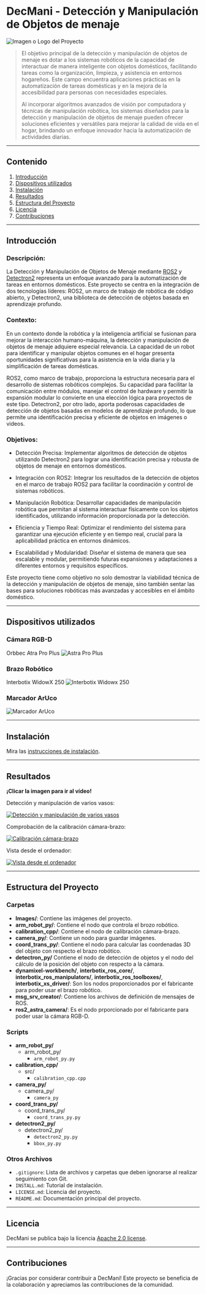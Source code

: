 # DecMani - Detección y Manipulación de Objetos de menaje

![Imagen o Logo del Proyecto](https://github.com/jtaboadab/decmani/blob/main/Images/Escena.jpg)

> El objetivo principal de la detección y manipulación de objetos de menaje es dotar a los sistemas robóticos de la capacidad de interactuar de manera inteligente con objetos domésticos, facilitando tareas como la organización, limpieza, y asistencia en entornos hogareños. Este campo encuentra aplicaciones prácticas en la automatización de tareas domésticas y en la mejora de la accesibilidad para personas con necesidades especiales.
>
> Al incorporar algoritmos avanzados de visión por computadora y técnicas de manipulación robótica, los sistemas diseñados para la detección y manipulación de objetos de menaje pueden ofrecer soluciones eficientes y versátiles para mejorar la calidad de vida en el hogar, brindando un enfoque innovador hacia la automatización de actividades diarias.

---

## Contenido

1. [Introducción](#introducción)
2. [Dispositivos utilizados](#dispositivos-utilizados)
3. [Instalación](#instalación)
4. [Resultados](#resultados)
5. [Estructura del Proyecto](#estructura-del-proyecto)
6. [Licencia](#licencia)
7. [Contribuciones](#contribuciones)
   
---

## Introducción

### Descripción:

La Detección y Manipulación de Objetos de Menaje mediante [ROS2](https://www.ros.org/) y [Detectron2](https://github.com/facebookresearch/detectron2/) representa un enfoque avanzado para la automatización de tareas en entornos domésticos. Este proyecto se centra en la integración de dos tecnologías líderes: ROS2, un marco de trabajo de robótica de código abierto, y Detectron2, una biblioteca de detección de objetos basada en aprendizaje profundo.

### Contexto:

En un contexto donde la robótica y la inteligencia artificial se fusionan para mejorar la interacción humano-máquina, la detección y manipulación de objetos de menaje adquiere especial relevancia. La capacidad de un robot para identificar y manipular objetos comunes en el hogar presenta oportunidades significativas para la asistencia en la vida diaria y la simplificación de tareas domésticas.

ROS2, como marco de trabajo, proporciona la estructura necesaria para el desarrollo de sistemas robóticos complejos. Su capacidad para facilitar la comunicación entre módulos, manejar el control de hardware y permitir la expansión modular lo convierte en una elección lógica para proyectos de este tipo. Detectron2, por otro lado, aporta poderosas capacidades de detección de objetos basadas en modelos de aprendizaje profundo, lo que permite una identificación precisa y eficiente de objetos en imágenes o videos.

### Objetivos:

   - Detección Precisa: Implementar algoritmos de detección de objetos utilizando Detectron2 para lograr una identificación precisa y robusta de objetos de menaje en entornos domésticos.

   - Integración con ROS2: Integrar los resultados de la detección de objetos en el marco de trabajo ROS2 para facilitar la coordinación y control de sistemas robóticos.

   - Manipulación Robótica: Desarrollar capacidades de manipulación robótica que permitan al sistema interactuar físicamente con los objetos identificados, utilizando información proporcionada por la detección.

   - Eficiencia y Tiempo Real: Optimizar el rendimiento del sistema para garantizar una ejecución eficiente y en tiempo real, crucial para la aplicabilidad práctica en entornos dinámicos.

   - Escalabilidad y Modularidad: Diseñar el sistema de manera que sea escalable y modular, permitiendo futuras expansiones y adaptaciones a diferentes entornos y requisitos específicos.

Este proyecto tiene como objetivo no solo demostrar la viabilidad técnica de la detección y manipulación de objetos de menaje, sino también sentar las bases para soluciones robóticas más avanzadas y accesibles en el ámbito doméstico.

---

## Dispositivos utilizados

### Cámara RGB-D
Orbbec Atra Pro Plus
![Astra Pro Plus](https://github.com/jtaboadab/decmani/blob/main/Images/Escena.jpg)

### Brazo Robótico
Interbotix WidowX 250
![Interbotix Widowx 250](https://github.com/jtaboadab/decmani/blob/main/Images/Escena.jpg)

### Marcador ArUco
![Marcador ArUco](https://github.com/jtaboadab/decmani/blob/main/Images/Escena.jpg)

---

## Instalación

Mira las [instrucciones de instalación](https://github.com/jtaboadab/decmani/blob/main/INSTALL.md).

---

## Resultados

**¡Clicar la imagen para ir al vídeo!**

Detección y manipulación de varios vasos:

[![Detección y manipulación de varios vasos](https://img.youtube.com/vi/qSP8cxH0kIA/0.jpg)](https://www.youtube.com/watch?v=qSP8cxH0kIA)

Comprobación de la calibración cámara-brazo:

[![Calibración cámara-brazo](https://img.youtube.com/vi/SP1khlVxjg4/0.jpg)](https://www.youtube.com/watch?v=SP1khlVxjg4)

Vista desde el ordenador:

[![Vista desde el ordenador](https://img.youtube.com/vi/OjQWqC-PPnk/0.jpg)](https://www.youtube.com/watch?v=OjQWqC-PPnk)

---

## Estructura del Proyecto

### Carpetas

- **Images/**: Contiene las imágenes del proyecto.
- **arm_robot_py/**: Contiene el nodo que controla el brozo robótico.
- **calibration_cpp/**: Contiene el nodo de calibración cámara-brazo.
- **camera_py/**: Contiene un nodo para guardar imágenes.
- **coord_trans_py/**: Contiene el nodo para calcular las coordenadas 3D del objeto con respecto el brazo robótico.
- **detectron_py/** Contiene el nodo de detección de objetos y el nodo del cálculo de la posición del objeto con respecto a la cámara.
- **dynamixel-workbench/**, **interbotix_ros_core/**, **interbotix_ros_manipulators/**, **interbotix_ros_toolboxes/**, **interbotix_xs_driver/**: Son los nodos proporcionados por el fabricante para poder usar el brazo robótico.
- **msg_srv_creator/**: Contiene los archivos de definición de mensajes de ROS.
- **ros2_astra_camera/**: Es el nodo prporcionado por el fabricante para poder usar la cámara RGB-D.


### Scripts

- **arm_robot_py/**
  - arm_robot_py/
    - `arm_robot_py.py`
- **calibration_cpp/**
  - src/
    - `calibration_cpp.cpp`
- **camera_py/**
  - camera_py/
    - `camera_py`
- **coord_trans_py/**
  - coord_trans_py/
    - `coord_trans_py.py`
- **detectron2_py/**
  - detectron2_py/
    - `detectron2_py.py`
    - `bbox_py.py`

### Otros Archivos

- `.gitignore`: Lista de archivos y carpetas que deben ignorarse al realizar seguimiento con Git.
- `INSTALL.md`: Tutorial de instalación.
- `LICENSE.md`: Licencia del proyecto.
- `README.md`: Documentación principal del proyecto.

---

## Licencia

DecMani se publica bajo la licencia [Apache 2.0 license](https://github.com/jtaboadab/decmani/blob/main/LICENSE.md).

---

## Contribuciones

¡Gracias por considerar contribuir a DecMani! Este proyecto se beneficia de la colaboración y apreciamos las contribuciones de la comunidad.
